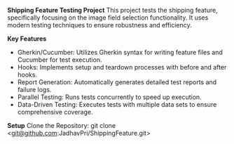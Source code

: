 **Shipping Feature Testing Project**
This project tests the shipping feature, specifically focusing on the image field selection functionality. It uses modern testing techniques to ensure robustness and efficiency.

**Key Features**

- Gherkin/Cucumber: Utilizes Gherkin syntax for writing feature files and Cucumber for test execution.
- Hooks: Implements setup and teardown processes with before and after hooks.
- Report Generation: Automatically generates detailed test reports and failure logs.
- Parallel Testing: Runs tests concurrently to speed up execution.
- Data-Driven Testing: Executes tests with multiple data sets to ensure comprehensive coverage.

**Setup**
Clone the Repository: git clone <git@github.com:JadhavPri/ShippingFeature.git>
